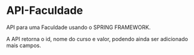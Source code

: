 # API-Faculdade
 API para uma Faculdade usando o SPRING FRAMEWORK.

 A API retorna o id, nome do curso e valor, podendo ainda ser adicionado mais campos.
